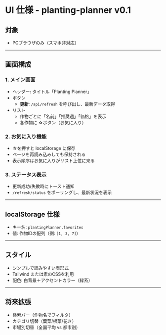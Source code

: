 # UI 仕様 - planting-planner v0.1

## 対象
- PCブラウザのみ（スマホ非対応）

---

## 画面構成

### 1. メイン画面
- ヘッダー: タイトル「Planting Planner」
- ボタン
  - **更新**: `/api/refresh` を呼び出し、最新データ取得
- リスト
  - 作物ごとに「名前」「推奨週」「価格」を表示
  - 各作物に ☆ボタン（お気に入り）

### 2. お気に入り機能
- ☆を押すと localStorage に保存
- ページを再読み込みしても保持される
- 表示順序はお気に入りがリスト上位に来る

### 3. ステータス表示
- 更新成功/失敗時にトースト通知
- `/refresh/status` をポーリングし、最新状況を表示

---

## localStorage 仕様
- キー名: `plantingPlanner.favorites`
- 値: 作物IDの配列（例: `[1, 3, 7]`）

---

## スタイル
- シンプルで読みやすい表形式
- Tailwind または素のCSSを利用
- 配色: 白背景＋アクセントカラー（緑系）

---

## 将来拡張
- 検索バー（作物名でフィルタ）
- カテゴリ切替（葉菜/根菜/花き）
- 市場別切替（全国平均 vs 都市別）
